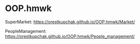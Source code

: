 # OOP.hmwk
SuperMarket:  https://orestkupchak.github.io/OOP.hmwk/Market/

PeopleManagement:  https://orestkupchak.github.io/OOP.hmwk/People_management/
